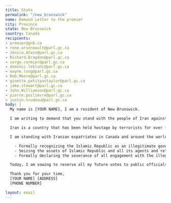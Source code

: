 ```yaml
---
title: State
permalink: "/new_brunswick"
name: Demand Letter to the premier
city: Province
state: New Brunswick
country: Canada
recipients:
- premier@gnb.ca 
- rene.arseneault@parl.gc.ca
- Jenica.Atwin@parl.gc.ca
- Richard.Bragdon@parl.gc.ca
- serge.cormier@parl.gc.ca
- dominic.leblanc@parl.gc.ca
- wayne.long@parl.gc.ca
- Rob.Moore@parl.gc.ca
- ginette.petitpastaylor@parl.gc.ca
- jake.stewart@parl.gc.ca
- John.Williamson@parl.gc.ca
- pierre.poilievre@parl.gc.ca
- justin.trudeau@parl.gc.ca
body: |
  My name is [YOUR NAME], I am a resident of New Brunswick.

  I am writing to demand that you stand with the people of Iran against the regime of the Islamic Republic. In the past, Western governments have paid lip service to solidarity with the people of Iran, but in the next breath, they have allowed regime officials to immigrate to western countries with millions of dollars of stolen money to live lives of luxury; they have, directly or indirectly through intermediaries, made deals with the Islamic Republic that have led to its sustenance.

  Iran is a country that has been held hostage by terrorists for over four decades. This regime is the number one state sponsor of terrorism in the Middle East. They have shot down passenger planes as a political maneuver. They regularly use torture and sadism as a means to maintain their grip on power. It is an outrage that all members of the regime apparatus are not recognized as terrorists, that deals continue to be made with them via backchannels, and that the support for the brave people of Iran has stopped at mere statements.

  I am standing with Iranian expatriates in Canada and around the world and with the the millions of Iranians who are bravely facing this regime on their streets.  I demand that yourself and our PROVINCIAL/FEDERAL government meaningfully do the same by:

    - Formally recognizing the Islamic Republic as an illegitimate government and the Islamic Revolutionary Guards Corps as a terrorist organization, 
    - Seizing the assets of Islamic Republic and all its agents and releasing them only to a legitimate government of Iran,
    - Formally declaring the severance of all engagement with the illegitimate regime.

  Today, I am vowing to reserve all my future votes to public officials and parties who stand with the brave people of Iran, regardless of all other considerations.

  Thank you for your time,
  [YOUR NAME] [ADDRESS]
  [PHONE NUMBER]

layout: email
---
```


